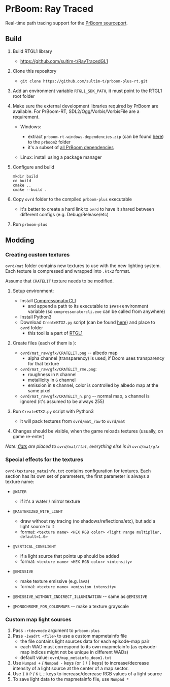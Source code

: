 # PrBoom: Ray Traced

Real-time path tracing support for the [PrBoom sourceport](https://github.com/coelckers/prboom-plus).



## Build

1. Build RTGL1 library
    * https://github.com/sultim-t/RayTracedGL1

1. Clone this repository
    * `git clone https://github.com/sultim-t/prboom-plus-rt.git`

1. Add an environment variable `RTGL1_SDK_PATH`, it must point to the RTGL1 root folder

1. Make sure the external development libraries required by PrBoom are available. For PrBoom-RT, SDL2/Ogg/Vorbis/VorbisFile are a requirement.
    
    * Windows: 
        * extract `prboom-rt-windows-dependencies.zip` (can be found [here](https://github.com/sultim-t/prboom-plus-rt/releases/tag/v2.6.1-rt1.0.2)) to the `prboom2` folder
        * it's a subset of [all PrBoom dependencies](https://github.com/coelckers/prboom-plus/releases/tag/windows_dependencies)
 
    * Linux: install using a package manager

1. Configure and build
    ```
    mkdir build
    cd build
    cmake ..
    cmake --build .
    ```
    
1. Copy `ovrd` folder to the compiled `prboom-plus` executable
    * it's better to create a hard link to `ovrd` to have it shared between different configs (e.g. Debug/Release/etc) 

1. Run `prboom-plus`



## Modding

### Creating custom textures

`ovrd/mat` folder contains new textures to use with the new lighting system. 
Each texture is compressed and wrapped into `.ktx2` format.

Assume that `CRATELIT` texture needs to be modified.

1. Setup environment:
    * Install [CompressonatorCLI](https://gpuopen.com/compressonator/) 
        * and append a path to its executable to `$PATH` environment variable (so `compressonatorcli.exe` can be called from anywhere)
    * Install Python3
    * Download `CreateKTX2.py` script (can be found [here](https://github.com/sultim-t/prboom-plus-rt/releases/tag/v2.6.1-rt1.0.2)) and place to `ovrd` folder
        * this tool is a part of [RTGL1](https://github.com/sultim-t/RayTracedGL1#textures)

1. Create files (each of them is ):
    * `ovrd/mat_raw/gfx/CRATELIT.png` -- albedo map
        * alpha channel (transparency) is used, if Doom uses transparency for that texture 
    * `ovrd/mat_raw/gfx/CRATELIT_rme.png`:
        * roughness in `R` channel
        * metallicity in `G` channel
        * emission in `B` channel, color is controlled by albedo map at the same pixel
    * `ovrd/mat_raw/gfx/CRATELIT_n.png` -- normal map, `G` channel is ignored (it's assumed to be always 255) 
1. Run `CreateKTX2.py` script with Python3
    * it will pack textures from `ovrd/mat_raw` to `ovrd/mat`

1. Changes should be visible, when the game reloads textures (usually, on game re-enter)

*Note: [flats](https://doom.fandom.com/wiki/Flat) are placed to `ovrd/mat/flat`, everything else is in `ovrd/mat/gfx`*



### Special effects for the textures
`ovrd/textures_metainfo.txt` contains configuration for textures. Each section has its own set of parameters, the first parameter is always a texture name:
* `@WATER`
    * if it's a water / mirror texture 

* `@RASTERIZED_WITH_LIGHT`
    * draw without ray tracing (no shadows/reflections/etc), but add a light source to it
    * format: `<texture name> <HEX RGB color> <light range multiplier, default=1.0>`

* `@VERTICAL_CONELIGHT`
    * if a light source that points up should be added  
    * format: `<texture name> <HEX RGB color> <intensity>`

* `@EMISSIVE`
    * make texture emissive (e.g. lava)
    * format: `<texture name> <emission intensity>`
    

* `@EMISSIVE_WITHOUT_INDIRECT_ILLUMINATION` -- same as `@EMISSIVE`

* `@MONOCHROME_FOR_COLORMAPS` -- make a texture grayscale



### Custom map light sources



1. Pass `-rtdevmode` argument to `prboom-plus`
2. Pass `-iwadrt <file>` to use a custom mapmetainfo file
    * the file contains light sources data for each episode-map pair
    * each WAD must correspond to its own mapmetainfo (as episode-map indices might not be unique in different WADs)
    * default value: `ovrd/map_metainfo_doom1.txt`
4. Use `Numpad +` / `Numpad -` keys (or `[` / `]` keys) to increase/decrease intensity of a light source at the center of a map sector.
5. Use `I` `O` `P` / `K` `L` `;` keys to increase/decrease RGB values of a light source
6. To save light data to the mapmetainfo file, use `Numpad *`
